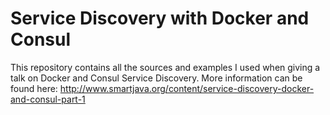 # Service Discovery with Docker and Consul

This repository contains all the sources and examples I used when giving a talk on Docker and Consul Service Discovery. More information can be found here: http://www.smartjava.org/content/service-discovery-docker-and-consul-part-1
